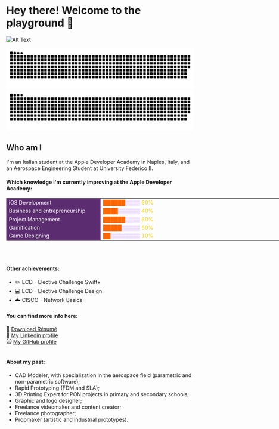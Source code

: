 # Hey there! Welcome to the playground :wave:

![Alt Text](https://raw.githubusercontent.com/saadeghi/saadeghi/master/dino.gif)


<picture>
  <source media="(prefers-color-scheme: dark)" srcset="https://raw.githubusercontent.com/palant-dev/palant-dev/main/github-contribution-grid-snake-dark.svg">
  <source media="(prefers-color-scheme: light)" srcset="https://raw.githubusercontent.com/palant-dev/palant-dev/main/github-contribution-grid-snake.svg">
  <img alt="github contribution grid snake animation" src="https://raw.githubusercontent.com/palant-dev/palant-dev/main/github-contribution-grid-snake.svg">
</picture>
 
 <picture>
  <source media="(prefers-color-scheme: dark)" srcset="https://raw.githubusercontent.com/platane/platane/output/github-contribution-grid-snake-dark.svg">
  <source media="(prefers-color-scheme: light)" srcset="https://raw.githubusercontent.com/platane/platane/output/github-contribution-grid-snake.svg">
  <img alt="github contribution grid snake animation" src="https://raw.githubusercontent.com/platane/platane/output/github-contribution-grid-snake.svg">
</picture>


## Who am I

I'm an Italian student at the Apple Developer Academy in Naples, Italy, and an Aerospace Engineering Student at University Federico II.</p>
<h4><strong>Which knowledge I'm currently improving at the Apple Developer Academy:</strong></h4>
    <div>
        <table style="height: 123px; width: 839px; margin-left: auto; margin-right: auto;" border="0">
            <tbody>
                <tr>
                    <td style="width: 239.545px; background-color: #5b2c6f; text-align: left;"><span style="color: #ffffff;">iOS Development</span></td>
                    <td style="width: 574.455px; text-align: left;"><span style="color: #ff6600;">██████</span><span style="color: #cc99ff;">▒▒▒▒</span> <span style="color: #ffcc00;">60%</span></td>
                </tr>
                <tr>
                    <td style="width: 239.545px; background-color: #5b2c6f; text-align: left;"><span style="color: #ffffff;">Business and entrepreneurship</span></td>
                    <td style="width: 574.455px; text-align: left;"><span style="color: #ff6600;">████<span style="color: #cc99ff;">▒▒▒▒▒▒</span></span><span style="color: #ffcc00;"> 40%</span></td>
                </tr>
                <tr>
                    <td style="width: 239.545px; background-color: #5b2c6f; text-align: left;"><span style="color: #ffffff;">Project Management</span></td>
                    <td style="width: 574.455px;"><span style="color: #ff6600;">██████<span style="color: #cc99ff;">▒▒▒▒</span></span> <span style="color: #ffcc00;">60%</span></td>
                </tr>
                <tr>
                    <td style="width: 239.545px; background-color: #5b2c6f; text-align: left;"><span style="color: #ffffff;">Gamification</span></td>
                    <td style="width: 574.455px;"><span style="color: #ff6600;">█████<span style="color: #cc99ff;">▒▒▒▒▒</span></span> <span style="color: #ffcc00;">50%</span></td>
                </tr>
                <tr>
                    <td style="width: 239.545px; background-color: #5b2c6f; text-align: left;"><span style="color: #ffffff;">Game Designing</span></td>
                    <td style="width: 574.455px;"><span style="color: #ff6600;">██<span style="color: #cc99ff;">▒▒▒▒▒▒▒▒</span></span> <span style="color: #ffcc00;">10%</span></td>
                </tr>
            </tbody>
        </table>
    </div>
    <h4>&nbsp;</h4>
    <h4><strong>Other achievements:</strong></h4>
    <ul>
        <li>✏️ ECD - Elective Challenge Swift+
            <li>💻 ECD - Elective Challenge Design
                <li>☁️ CISCO - Network Basics
    </ul>
    <h4><strong>You can find more info here:</strong></h4>
        📄 <a href="https://drive.google.com/file/d/1qFsz9l9MuMkTYofrgkajZ79T9axHuzJR/view?usp=share_link"> Download Résumé</a><br>
        💼 <a href="https://www.linkedin.com/in/antonio-palomba-dev/">My Linkedin profile</a><br>
        🙀 <a href="https://github.com/apalomba22">My GitHub profile</a><br><br>
    <h4><strong>About my past:</strong></h4>
    <ul>
        <li>CAD Modeler, with specialization in the aerospace field (parametric and non-parametric software);</li>
        <li>Rapid Prototyping (FDM and SLA);</li>
        <li>3D Printing Expert for PON projects in primary and secondary schools;</li>
        <li>Graphic and logo designer;</li>
        <li>Freelance videomaker and content creator;</li>
        <li>Freelance photographer;</li>
        <li>Propmaker (artistic and industrial prototypes).</li>
    </ul>

